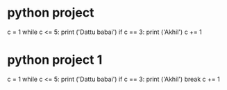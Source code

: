 # python project

c = 1
while c <= 5:
    print ('Dattu babai')
    if c == 3:
        print ('Akhil')
    c += 1


# python project 1

c = 1
while c <= 5:
    print ('Dattu babai')
    if c == 3:
        print ('Akhil')
        break
    c += 1
